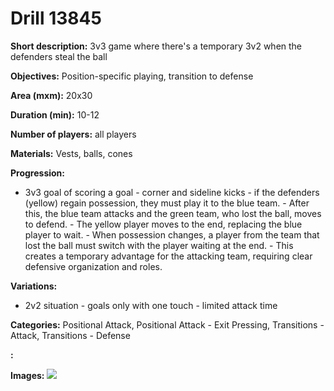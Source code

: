 # Drill 13845

**Short description:**
3v3 game where there's a temporary 3v2 when the defenders steal the ball

**Objectives:**
Position-specific playing, transition to defense

**Area (mxm):**
20x30

**Duration (min):**
10-12

**Number of players:**
all players

**Materials:**
Vests, balls, cones

**Progression:**
- 3v3 goal of scoring a goal - corner and sideline kicks - if the defenders (yellow) regain possession, they must play it to the blue team. - After this, the blue team attacks and the green team, who lost the ball, moves to defend. - The yellow player moves to the end, replacing the blue player to wait. - When possession changes, a player from the team that lost the ball must switch with the player waiting at the end. - This creates a temporary advantage for the attacking team, requiring clear defensive organization and roles.

**Variations:**
- 2v2 situation - goals only with one touch - limited attack time

**Categories:**
Positional Attack, Positional Attack - Exit Pressing, Transitions - Attack, Transitions - Defense

**:**


**Images:**
![](https://www.coachingfutsal.com/\images\b66415ca-f884-4d09-a9dd-f317a1c035a1_001.png)

